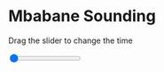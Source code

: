<h1>Mbabane Sounding</h1>
<p>Drag the slider to change the time</p>

<div class="slidecontainer">
<input oninput='setImage(this)' class="slider" type="range" min="0" max="7" value="0" step="1" />
<img id='img'/>
</div>

<script>
var img = document.getElementById('img');
var img_array = ['/assets/images/skwt/skd_mbabane_wrfout_d01_2020-07-07_12:00:00.png',
'/assets/images/skwt/skd_mbabane_wrfout_d01_2020-07-07_18:00:00.png',
'/assets/images/skwt/skd_mbabane_wrfout_d01_2020-07-08_00:00:00.png',
'/assets/images/skwt/skd_mbabane_wrfout_d01_2020-07-08_06:00:00.png',
'/assets/images/skwt/skd_mbabane_wrfout_d01_2020-07-08_12:00:00.png',
'/assets/images/skwt/skd_mbabane_wrfout_d01_2020-07-08_18:00:00.png',
'/assets/images/skwt/skd_mbabane_wrfout_d01_2020-07-09_00:00:00.png',];
function setImage(obj)
{
        var value = obj.value;
        img.src = img_array[value];

}
</script>
